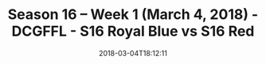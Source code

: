 ---
title: Season 16 – Week 1 (March 4, 2018) - DCGFFL - S16 Royal Blue vs S16 Red
teams-score:
- team: _teams/s16-royal-blue.md
  score: 30
- team: _teams/s16-red.md
  score: 31
mvp: Brett Chambers, Alex Payne
game-ball: Will J, Kevin Smiffy
season: 16
week: 1
date: '2018-03-04T18:12:11'
pageid: season-16-week-1-march-4-2018-6365-vs-6364
---